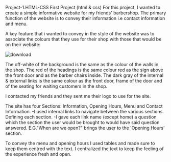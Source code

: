 Project-1.HTML-CSS
First Project (html &amp; css)
For this project, I wanted to create a simple informative website for my friends' barbershop.
The primary function of the website is to convey their information i.e contact information and menu.

A key feature that i wanted to convey in the style of the website was to associate the colours that they use for their shop with those that would be on their website:

![download](https://user-images.githubusercontent.com/111524861/198842847-eb8a5ec9-686e-4740-9903-26f2dde6ab6c.jpg)

The off-white of the background is the same as the colour of the walls in the shop.
The red of the headings is the same colour red as the sign above the front door and as the barber chairs inside.
The dark gray of the internal & external links is the same colour as the front door, frame of the door and of the seating for waiting customers in the shop.

I contacted my friends and they sent me their logo to use for the site.

The site has four Sections: Information, Opening Hours, Menu and Contact Information. 
-I used internal links to navigate between the various sections. Defining each section.
-I gave each link name (except home) a question which the section the user would be brought to would have said question answered. E.G."When are we open?" brings the user to the 'Opening Hours' section.

To convey the menu and opening hours I used tables and made sure to keep them centred with the text. I centralized the text to keep the feeling of the experience fresh and open.
